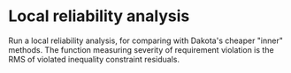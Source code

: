 # Local reliability analysis

Run a local reliability analysis, for comparing with Dakota's cheaper "inner" methods. The function measuring severity of requirement violation is the RMS of violated inequality constraint residuals.